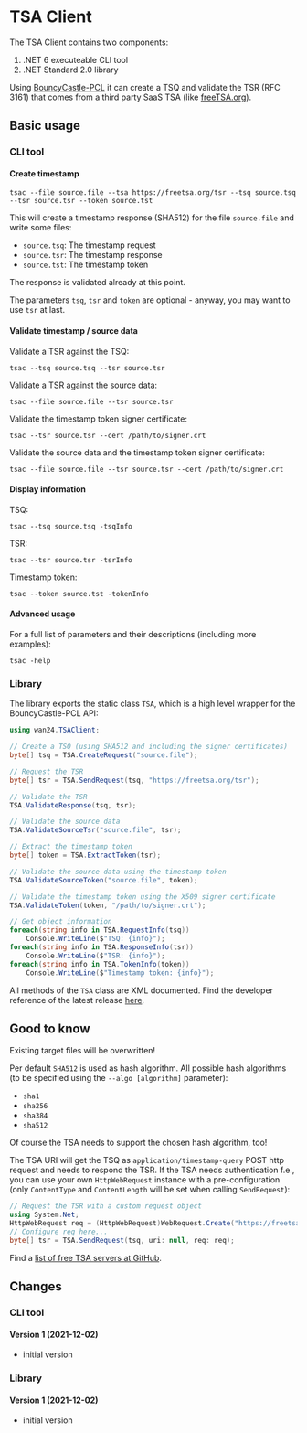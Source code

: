 # TSA Client

The TSA Client contains two components:

1. .NET 6 executeable CLI tool
2. .NET Standard 2.0 library

Using [BouncyCastle-PCL](https://github.com/clairernovotny/BouncyCastle-PCL) it can create a TSQ and validate the TSR (RFC 3161) that comes from a third party SaaS TSA (like [freeTSA.org](https://freetsa.org)).

## Basic usage

### CLI tool

#### Create timestamp

```
tsac --file source.file --tsa https://freetsa.org/tsr --tsq source.tsq --tsr source.tsr --token source.tst
```

This will create a timestamp response (SHA512) for the file `source.file` and write some files:

- `source.tsq`: The timestamp request
- `source.tsr`: The timestamp response
- `source.tst`: The timestamp token

The response is validated already at this point.

The parameters `tsq`, `tsr` and `token` are optional - anyway, you may want to use `tsr` at last.

#### Validate timestamp / source data

Validate a TSR against the TSQ:

```
tsac --tsq source.tsq --tsr source.tsr
```

Validate a TSR against the source data:

```
tsac --file source.file --tsr source.tsr
```

Validate the timestamp token signer certificate:

```
tsac --tsr source.tsr --cert /path/to/signer.crt
```

Validate the source data and the timestamp token signer certificate:

```
tsac --file source.file --tsr source.tsr --cert /path/to/signer.crt
```

#### Display information

TSQ:

```
tsac --tsq source.tsq -tsqInfo
```

TSR:

```
tsac --tsr source.tsr -tsrInfo
```

Timestamp token:

```
tsac --token source.tst -tokenInfo
```

#### Advanced usage

For a full list of parameters and their descriptions (including more examples):

```
tsac -help
```

### Library

The library exports the static class `TSA`, which is a high level wrapper for the BouncyCastle-PCL API:

```cs
using wan24.TSAClient;

// Create a TSQ (using SHA512 and including the signer certificates)
byte[] tsq = TSA.CreateRequest("source.file");

// Request the TSR
byte[] tsr = TSA.SendRequest(tsq, "https://freetsa.org/tsr");

// Validate the TSR
TSA.ValidateResponse(tsq, tsr);

// Validate the source data
TSA.ValidateSourceTsr("source.file", tsr);

// Extract the timestamp token
byte[] token = TSA.ExtractToken(tsr);

// Validate the source data using the timestamp token
TSA.ValidateSourceToken("source.file", token);

// Validate the timestamp token using the X509 signer certificate
TSA.ValidateToken(token, "/path/to/signer.crt");

// Get object information
foreach(string info in TSA.RequestInfo(tsq))
    Console.WriteLine($"TSQ: {info}");
foreach(string info in TSA.ResponseInfo(tsr))
    Console.WriteLine($"TSR: {info}");
foreach(string info in TSA.TokenInfo(token))
    Console.WriteLine($"Timestamp token: {info}");
```

All methods of the `TSA` class are XML documented. Find the developer reference of the latest release [here](https://nd1012.github.io/TSA-Client/).

## Good to know

Existing target files will be overwritten!

Per default `SHA512` is used as hash algorithm. All possible hash algorithms (to be specified using the `--algo [algorithm]` parameter):

- `sha1`
- `sha256`
- `sha384`
- `sha512`

Of course the TSA needs to support the chosen hash algorithm, too!

The TSA URI will get the TSQ as `application/timestamp-query` POST http request and needs to respond the TSR. If the TSA needs authentication f.e., you can use your own `HttpWebRequest` instance with a pre-configuration (only `ContentType` and `ContentLength` will be set when calling `SendRequest`):

```cs
// Request the TSR with a custom request object
using System.Net;
HttpWebRequest req = (HttpWebRequest)WebRequest.Create("https://freetsa.org/tsr");
// Configure req here...
byte[] tsr = TSA.SendRequest(tsq, uri: null, req: req);
```

Find a [list of free TSA servers at GitHub](https://gist.github.com/Manouchehri/fd754e402d98430243455713efada710).

## Changes

### CLI tool

#### Version 1 (2021-12-02)

- initial version

### Library

#### Version 1 (2021-12-02)

- initial version
